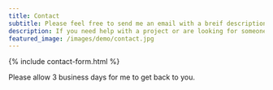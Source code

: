 ```yaml
---
title: Contact
subtitle: Please feel free to send me an email with a breif description of how I can help you.
description: If you need help with a project or are looking for someone to help you get something else done in the software industry, I'm your man.
featured_image: /images/demo/contact.jpg
---
```


{% include contact-form.html %}

Please allow 3 business days for me to get back to you.